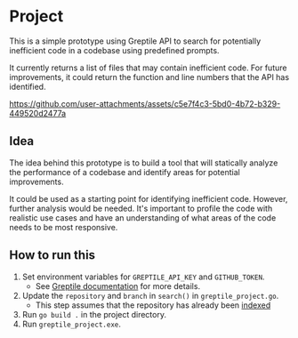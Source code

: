 <h1>Project</h1>

This is a simple prototype using Greptile API to search for potentially inefficient code in a codebase using predefined prompts.

It currently returns a list of files that may contain inefficient code. For future improvements, it could return the function and line numbers that the API has identified.

https://github.com/user-attachments/assets/c5e7f4c3-5bd0-4b72-b329-449520d2477a

<h2>Idea</h2>

The idea behind this prototype is to build a tool that will statically analyze the performance of a codebase and identify areas for potential improvements.

It could be used as a starting point for identifying inefficient code. However, further analysis would be needed. It's important to profile the code with realistic use cases and have an understanding of what areas of the code needs to be most responsive.


<h2>How to run this</h2>

1. Set environment variables for `GREPTILE_API_KEY` and `GITHUB_TOKEN`. 
    - See [Greptile documentation](https://docs.greptile.com/quickstart#permissions) for more details.
2. Update the `repository` and `branch` in `search()` in `greptile_project.go`.
    - This step assumes that the repository has already been [indexed](https://docs.greptile.com/api-reference/index)
3. Run `go build .` in the project directory.
4. Run `greptile_project.exe`.

